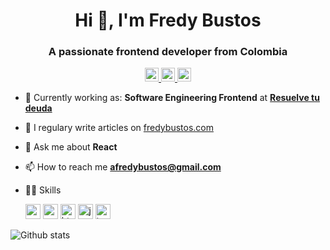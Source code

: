 <h1 align="center">Hi 👋, I'm Fredy Bustos</h1>
<h3 align="center">A passionate frontend developer from Colombia</h3>
 <p align="center">
  <a href="https://twitter.com/bustosfredy" target="blank">
    <img src="https://cdn.jsdelivr.net/npm/simple-icons@3.0.1/icons/twitter.svg" alt="bustosfredy" height="22" width="22" />
  </a>
  <a href="https://linkedin.com/in/fredy-bustos" target="blank">
    <img src="https://cdn.jsdelivr.net/npm/simple-icons@3.0.1/icons/linkedin.svg" alt="fredy-bustos" height="22" width="22" />
  </a>
  <a href="https://codesandbox.com/fredybustos" target="blank">
    <img src="https://cdn.jsdelivr.net/npm/simple-icons@3.0.1/icons/codesandbox.svg" alt="fredybustos" height="22" width="22" />
  </a>
</p>

- 💼 Currently working as: **Software Engineering Frontend** at <a href="https://resuelvetudeuda.com/es-co/" target="_blank"><b>Resuelve tu deuda</b></a>

- 📝 I regulary write articles on <a href="https://fredybustos.com" target="blank">fredybustos.com</a>

- 💬 Ask me about **React**

- 📫 How to reach me **afredybustos@gmail.com**

- 🏋🏻 Skills <p align="left">
  <img src="https://konpa.github.io/devicon/devicon.git/icons/react/react-original-wordmark.svg" alt="react" width="24" height="24"/> <img src="https://konpa.github.io/devicon/devicon.git/icons/css3/css3-original-wordmark.svg" alt="css3" width="24" height="24"/> 
  <img src="https://konpa.github.io/devicon/devicon.git/icons/html5/html5-original-wordmark.svg" alt="html5" width="24" height="24"/> <img src="https://konpa.github.io/devicon/devicon.git/icons/javascript/javascript-original.svg" alt="javascript" width="24" height="24"/> 
  <img src="https://konpa.github.io/devicon/devicon.git/icons/typescript/typescript-original.svg" alt="typescript" width="24" height="24"/>
</p>

![Github stats](https://github-readme-stats.vercel.app/api?username=fredybustos&show_icons=true&title_color=fff&icon_color=79ff97&text_color=9f9f9f&bg_color=151515)
